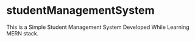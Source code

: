 # studentManagementSystem
This is a Simple Student Management System Developed While Learning MERN stack.
